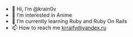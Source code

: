 - 👋 Hi, I’m @krain0v
- 👀 I’m interested in Anime
- 🌱 I’m currently learning Ruby and Ruby On Rails
- 📫 How to reach me krraify@yandex.ru

<!---
krain0v/krain0v is a ✨ special ✨ repository because its `README.md` (this file) appears on your GitHub profile.
You can click the Preview link to take a look at your changes.
--->
